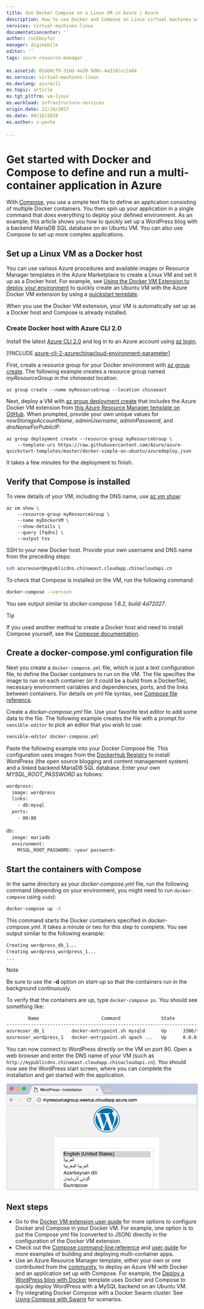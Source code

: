 ```yaml
---
title: Use Docker Compose on a Linux VM in Azure | Azure
description: How to use Docker and Compose on Linux virtual machines with the Azure CLI
services: virtual-machines-linux
documentationcenter: ''
author: rockboyfor
manager: digimobile
editor: ''
tags: azure-resource-manager

ms.assetid: 02ab8cf9-318d-4a28-9d0c-4a31dccc2a84
ms.service: virtual-machines-linux
ms.devlang: azurecli
ms.topic: article
ms.tgt_pltfrm: vm-linux
ms.workload: infrastructure-services
origin.date: 12/18/2017
ms.date: 04/16/2018
ms.author: v-yeche

---
```

# Get started with Docker and Compose to define and run a multi-container application in Azure
With [Compose](https://github.com/docker/compose), you use a simple text file to define an application consisting of multiple Docker containers. You then spin up your application in a single command that does everything to deploy your defined environment. As an example, this article shows you how to quickly set up a WordPress blog with a backend MariaDB SQL database on an Ubuntu VM. You can also use Compose to set up more complex applications.

## Set up a Linux VM as a Docker host
You can use various Azure procedures and available images or Resource Manager templates in the Azure Marketplace to create a Linux VM and set it up as a Docker host. For example, see [Using the Docker VM Extension to deploy your environment](dockerextension.md) to quickly create an Ubuntu VM with the Azure Docker VM extension by using a [quickstart template](https://github.com/Azure/azure-quickstart-templates/tree/master/docker-simple-on-ubuntu). 

When you use the Docker VM extension, your VM is automatically set up as a Docker host and Compose is already installed.

### Create Docker host with Azure CLI 2.0
Install the latest [Azure CLI 2.0](https://docs.azure.cn/zh-cn/cli/install-az-cli2?view=azure-cli-latest) and log in to an Azure account using [az login](https://docs.azure.cn/zh-cn/cli/reference-index?view=azure-cli-latest#az-login).

[!INCLUDE [azure-cli-2-azurechinacloud-environment-parameter](../../../includes/azure-cli-2-azurechinacloud-environment-parameter.md)]

First, create a resource group for your Docker environment with [az group create](https://docs.azure.cn/zh-cn/cli/group?view=azure-cli-latest#az_group_create). The following example creates a resource group named *myResourceGroup* in the *chinaeast* location:

```azurecli
az group create --name myResourceGroup --location chinaeast
```

Next, deploy a VM with [az group deployment create](https://docs.azure.cn/zh-cn/cli/group/deployment?view=azure-cli-latest#az_group_deployment_create) that includes the Azure Docker VM extension from [this Azure Resource Manager template on GitHub](https://github.com/Azure/azure-quickstart-templates/tree/master/docker-simple-on-ubuntu). When prompted, provide your own unique values for *newStorageAccountName*, *adminUsername*, *adminPassword*, and *dnsNameForPublicIP*:

```azurecli
az group deployment create --resource-group myResourceGroup \
    --template-uri https://raw.githubusercontent.com/Azure/azure-quickstart-templates/master/docker-simple-on-ubuntu/azuredeploy.json
```

It takes a few minutes for the deployment to finish.

## Verify that Compose is installed
To view details of your VM, including the DNS name, use [az vm show](https://docs.azure.cn/zh-cn/cli/vm?view=azure-cli-latest#az_vm_show):

```azurecli
az vm show \
    --resource-group myResourceGroup \
    --name myDockerVM \
    --show-details \
    --query [fqdns] \
    --output tsv
```

SSH to your new Docker host. Provide your own username and DNS name from the preceding steps:

```bash
ssh azureuser@mypublicdns.chinaeast.cloudapp.chinacloudapi.cn
```

To check that Compose is installed on the VM, run the following command:

```bash
docker-compose --version
```

You see output similar to *docker-compose 1.6.2, build 4d72027*.

> [!TIP]
> If you used another method to create a Docker host and need to install Compose yourself, see the [Compose documentation](https://github.com/docker/compose/blob/882dc673ce84b0b29cd59b6815cb93f74a6c4134/docs/install.md).
<!-- URL is Correct to append .md posfix -->

## Create a docker-compose.yml configuration file
Next you create a `docker-compose.yml` file, which is just a text configuration file, to define the Docker containers to run on the VM. The file specifies the image to run on each container (or it could be a build from a Dockerfile), necessary environment variables and dependencies, ports, and the links between containers. For details on yml file syntax, see [Compose file reference](https://docs.docker.com/compose/compose-file/).

Create a *docker-compose.yml* file. Use your favorite text editor to add some data to the file. The following example creates the file with a prompt for `sensible-editor` to pick an editor that you wish to use:

```bash
sensible-editor docker-compose.yml
```

Paste the following example into your Docker Compose file. This configuration uses images from the [DockerHub Registry](https://registry.hub.docker.com/_/wordpress/) to install WordPress (the open source blogging and content management system) and a linked backend MariaDB SQL database. Enter your own *MYSQL_ROOT_PASSWORD* as follows:

```sh
wordpress:
  image: wordpress
  links:
    - db:mysql
  ports:
    - 80:80

db:
  image: mariadb
  environment:
    MYSQL_ROOT_PASSWORD: <your password>
```

## Start the containers with Compose
In the same directory as your *docker-compose.yml* file, run the following command (depending on your environment, you might need to run `docker-compose` using `sudo`):

```bash
docker-compose up -d
```

This command starts the Docker containers specified in *docker-compose.yml*. It takes a minute or two for this step to complete. You see output similar to the following example:

```bash
Creating wordpress_db_1...
Creating wordpress_wordpress_1...
...
```

> [!NOTE]
> Be sure to use the **-d** option on start-up so that the containers run in the background continuously.

To verify that the containers are up, type `docker-compose ps`. You should see something like:

```bash
        Name                       Command               State         Ports
-----------------------------------------------------------------------------------
azureuser_db_1          docker-entrypoint.sh mysqld      Up      3306/tcp
azureuser_wordpress_1   docker-entrypoint.sh apach ...   Up      0.0.0.0:80->80/tcp
```

You can now connect to WordPress directly on the VM on port 80. Open a web browser and enter the DNS name of your VM (such as `http://mypublicdns.chinaeast.cloudapp.chinacloudapi.cn`). You should now see the WordPress start screen, where you can complete the installation and get started with the application.
<!-- URL is correct on http://mypublicdns.chinaeast.cloudapp.chinacloudapi.cn -->

![WordPress start screen][wordpress_start]

## Next steps
* Go to the [Docker VM extension user guide](https://github.com/Azure/azure-docker-extension/blob/master/README.md) for more options to configure Docker and Compose in your Docker VM. For example, one option is to put the Compose yml file (converted to JSON) directly in the configuration of the Docker VM extension.
* Check out the [Compose command-line reference](http://docs.docker.com/compose/reference/) and [user guide](http://docs.docker.com/compose/) for more examples of building and deploying multi-container apps.
* Use an Azure Resource Manager template, either your own or one contributed from the [community](https://github.com/Azure/azure-quickstart-templates/), to deploy an Azure VM with Docker and an application set up with Compose. For example, the [Deploy a WordPress blog with Docker](https://github.com/Azure/azure-quickstart-templates/tree/master/docker-wordpress-mysql) template uses Docker and Compose to quickly deploy WordPress with a MySQL backend on an Ubuntu VM.
* Try integrating Docker Compose with a Docker Swarm cluster. See
  [Using Compose with Swarm](https://docs.docker.com/compose/swarm/) for scenarios.

<!--Image references-->

[wordpress_start]: media/docker-compose-quickstart/WordPress.png

<!--Update_Description: update link, wording update-->